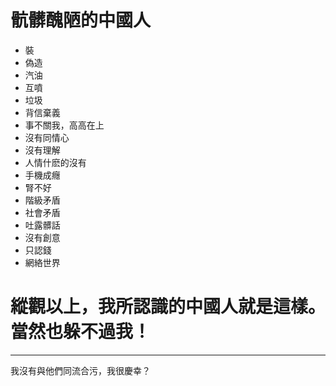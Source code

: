 # 骯髒醜陋的中國人
* 裝
* 偽造
* 汽油
* 互噴
* 垃圾
* 背信棄義
* 事不關我，高高在上
* 沒有同情心
* 沒有理解
* 人情什麽的沒有
* 手機成癮
* 腎不好
* 階級矛盾
* 社會矛盾
* 吐露髒話
* 沒有創意
* 只認錢
* 網絡世界
# 縱觀以上，我所認識的中國人就是這樣。當然也躲不過我！
---
我沒有與他們同流合污，我很慶幸？
